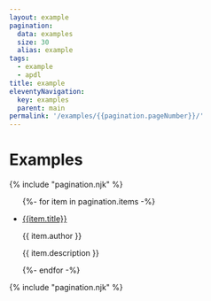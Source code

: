 ```yaml
---
layout: example
pagination:
  data: examples
  size: 30
  alias: example
tags:
  - example
  - apdl
title: example
eleventyNavigation:
  key: examples
  parent: main
permalink: '/examples/{{pagination.pageNumber}}/'
---
```


<h1 class="mb-3 text-center">Examples</h1>

{% include "pagination.njk" %}

<ul class="list-group">

{%- for item in pagination.items -%}

<li class="list-group-item">

<a href="{{ item.url | url }}" target="_blank"> {{item.title}}</a>

<p class="font-italic">{{ item.author }}</p>

{{ item.description }}

</li>
{%- endfor -%}
</ul>
{% include "pagination.njk" %}
